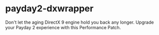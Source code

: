 # payday2-dxwrapper
Don't let the aging DirectX 9 engine hold you back any longer. Upgrade your Payday 2 experience with this Performance Patch.

